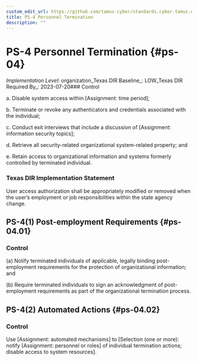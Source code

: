 ```yaml
---
custom_edit_url: https://github.com/tamus-cyber/standards.cyber.tamus.edu/tree/main/static/content/tamus.edu/TAMUS_profile.xml
title: PS-4 Personnel Termination
description: ""
---
```


# PS-4 Personnel Termination {#ps-04}

_Implementation Level_: organization_Texas DIR Baseline_: LOW_Texas DIR Required By_: 2023-07-20### Control

a. Disable system access within [Assignment: time period];

b. Terminate or revoke any authenticators and credentials associated with the individual;

c. Conduct exit interviews that include a discussion of [Assignment: information security topics];

d. Retrieve all security-related organizational system-related property; and

e. Retain access to organizational information and systems formerly controlled by terminated individual.

### Texas DIR Implementation Statement

User access authorization shall be appropriately modified or removed when the user’s employment or job responsibilities within the state agency change.

## PS-4(1) Post-employment Requirements {#ps-04.01}

### Control

(a) Notify terminated individuals of applicable, legally binding post-employment requirements for the protection of organizational information; and

(b) Require terminated individuals to sign an acknowledgment of post-employment requirements as part of the organizational termination process.

## PS-4(2) Automated Actions {#ps-04.02}

### Control

Use [Assignment: automated mechanisms] to [Selection (one or more): notify [Assignment: personnel or roles] of individual termination actions; disable access to system resources].

